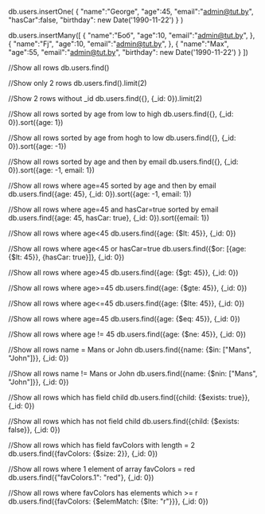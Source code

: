 db.users.insertOne(
    {
        "name":"George",
        "age":45,
        "email":"admin@tut.by",
        "hasCar":false, 
        "birthday": new Date('1990-11-22')
    }
)

db.users.insertMany([
    {
        "name":"Боб",
        "age":10,
        "email":"admin@tut.by",
    },
    {
        "name":"Fj",
        "age":10,
        "email":"admin@tut.by",
    },
    {
        "name":"Max",
        "age":55,
        "email":"admin@tut.by",
        "birthday": new Date('1990-11-22')
    }
])

//Show all rows
db.users.find()

//Show only 2 rows
db.users.find().limit(2)

//Show 2 rows without _id
db.users.find({}, {_id: 0}).limit(2)

//Show all rows sorted by age from low to high
db.users.find({}, {_id: 0}).sort({age: 1})

//Show all rows sorted by age from hogh to low
db.users.find({}, {_id: 0}).sort({age: -1})

//Show all rows sorted by age and then by email
db.users.find({}, {_id: 0}).sort({age: -1, email: 1})


//Show all rows where age=45 sorted by age and then by email
db.users.find({age: 45}, {_id: 0}).sort({age: -1, email: 1})

//Show all rows where age=45 and hasCar=true sorted by email
db.users.find({age: 45, hasCar: true}, {_id: 0}).sort({email: 1})

//Show all rows where age<45
db.users.find({age: {$lt: 45}}, {_id: 0})

//Show all rows where age<45 or hasCar=true
db.users.find({$or: [{age: {$lt: 45}}, {hasCar: true}]}, {_id: 0})

//Show all rows where age>45
db.users.find({age: {$gt: 45}}, {_id: 0})

//Show all rows where age>=45
db.users.find({age: {$gte: 45}}, {_id: 0})

//Show all rows where age<=45
db.users.find({age: {$lte: 45}}, {_id: 0})

//Show all rows where age=45
db.users.find({age: {$eq: 45}}, {_id: 0})

//Show all rows where age != 45
db.users.find({age: {$ne: 45}}, {_id: 0})


//Show all rows name = Mans or John
db.users.find({name: {$in: ["Mans", "John"]}}, {_id: 0})

//Show all rows name != Mans or John
db.users.find({name: {$nin: ["Mans", "John"]}}, {_id: 0})

//Show all rows which has field child
db.users.find({child: {$exists: true}}, {_id: 0})

//Show all rows which has not field child
db.users.find({child: {$exists: false}}, {_id: 0})

//Show all rows which has field favColors with length = 2
db.users.find({favColors: {$size: 2}}, {_id: 0})

//Show all rows where 1 element of array favColors = red
db.users.find({"favColors.1": "red"}, {_id: 0})

//Show all rows where favColors has elements which >= r
db.users.find({favColors: {$elemMatch: {$lte: "r"}}}, {_id: 0})




